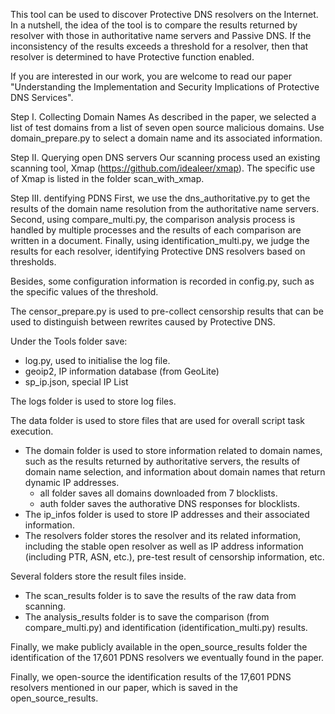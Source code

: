 This tool can be used to discover Protective DNS resolvers on the Internet.
In a nutshell, the idea of the tool is to compare the results returned by resolver with those in authoritative name servers and Passive DNS. If the inconsistency of the results exceeds a threshold for a resolver, then that resolver is determined to have Protective function enabled.

If you are interested in our work, you are welcome to read our paper "Understanding the Implementation and Security Implications of Protective DNS Services".

Step I. Collecting Domain Names
As described in the paper, we selected a list of test domains from a list of seven open source malicious domains.
Use domain_prepare.py to select a domain name and its associated information.

Step II. Querying open DNS servers
Our scanning process used an existing scanning tool, Xmap (https://github.com/idealeer/xmap).
The specific use of Xmap is listed in the folder scan_with_xmap.

Step III. dentifying PDNS
First, we use the dns_authoritative.py to get the results of the domain name resolution from the authoritative name servers.
Second, using compare_multi.py, the comparison analysis process is handled by multiple processes and the results of each comparison are written in a document.
Finally, using identification_multi.py, we judge the results for each resolver, identifying Protective DNS resolvers based on thresholds.

Besides, some configuration information is recorded in config.py, such as the specific values of the threshold.

The censor_prepare.py is used to pre-collect censorship results that can be used to distinguish between rewrites caused by Protective DNS.

Under the Tools folder save:
- log.py, used to initialise the log file.
- geoip2, IP information database (from GeoLite)
- sp_ip.json, special IP List

The logs folder is used to store log files.

The data folder is used to store files that are used for overall script task execution.
- The domain folder is used to store information related to domain names, such as the results returned by authoritative servers, the results of domain name selection, and information about domain names that return dynamic IP addresses.
    - all folder saves all domains downloaded from 7 blocklists.
    - auth folder saves the authorative DNS responses for blocklists.
- The ip_infos folder is used to store IP addresses and their associated information.
- The resolvers folder stores the resolver and its related information, including the stable open resolver as well as IP address information (including PTR, ASN, etc.), pre-test result of censorship information, etc.

Several folders store the result files inside.
- The scan_results folder is to save the results of the raw data from scanning.
- The analysis_results folder is to save the comparison (from compare_multi.py) and identification (identification_multi.py) results.

Finally, we make publicly available in the open_source_results folder the identification of the 17,601 PDNS resolvers we eventually found in the paper.

Finally, we open-source the identification results of the 17,601 PDNS resolvers mentioned in our paper, which is saved in the open_source_results.
